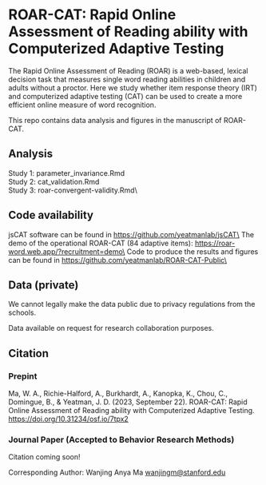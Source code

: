 # ROAR-CAT: Rapid Online Assessment of Reading ability with Computerized Adaptive Testing
The Rapid Online Assessment of Reading (ROAR) is a web-based, lexical decision task that measures single word reading abilities in children and adults without a proctor. Here we study whether item response theory (IRT) and computerized adaptive testing (CAT) can be used to create a more efficient online measure of word recognition.

This repo contains data analysis and figures in the manuscript of ROAR-CAT. 

## Analysis
Study 1: parameter_invariance.Rmd\
Study 2: cat_validation.Rmd\
Study 3: roar-convergent-validity.Rmd\

## Code availability
jsCAT software can be found in https://github.com/yeatmanlab/jsCAT\
The demo of the operational ROAR-CAT (84 adaptive items): https://roar-word.web.app/?recruitment=demo\
Code to produce the results and figures can be found in https://github.com/yeatmanlab/ROAR-CAT-Public\

## Data (private)
We cannot legally make the data public due to privacy regulations from the schools. 

Data available on request for research collaboration purposes. 

## Citation 
### Prepint
Ma, W. A., Richie-Halford, A., Burkhardt, A., Kanopka, K., Chou, C., Domingue, B., & Yeatman, J. D. (2023, September 22). ROAR-CAT: Rapid Online Assessment of Reading ability with Computerized Adaptive Testing. https://doi.org/10.31234/osf.io/7tpx2

### Journal Paper (Accepted to Behavior Research Methods)
Citation coming soon!

Corresponding Author: Wanjing Anya Ma wanjingm@stanford.edu
